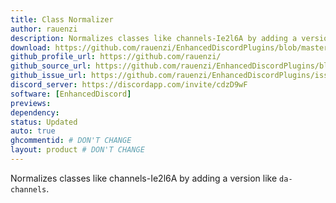 ```yaml
---
title: Class Normalizer
author: rauenzi
description: Normalizes classes like channels-Ie2l6A by adding a version like da-channels.
download: https://github.com/rauenzi/EnhancedDiscordPlugins/blob/master/ClassNormalizer.js
github_profile_url: https://github.com/rauenzi/
github_source_url: https://github.com/rauenzi/EnhancedDiscordPlugins/blob/master/ClassNormalizer.js
github_issue_url: https://github.com/rauenzi/EnhancedDiscordPlugins/issues
discord_server: https://discordapp.com/invite/cdzD9wF
software: [EnhancedDiscord]
previews:
dependency:
status: Updated
auto: true
ghcommentid: # DON'T CHANGE
layout: product # DON'T CHANGE
---
```

Normalizes classes like channels-Ie2l6A by adding a version like `da-channels`.